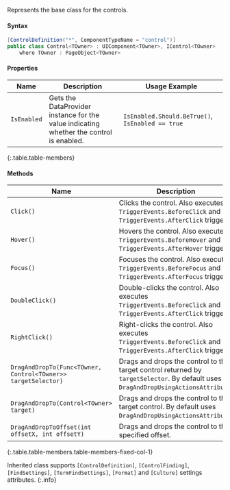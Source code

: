Represents the base class for the controls.

#### Syntax

```cs
[ControlDefinition("*", ComponentTypeName = "control")]
public class Control<TOwner> : UIComponent<TOwner>, IControl<TOwner>
    where TOwner : PageObject<TOwner>
```

#### Properties

Name | Description | Usage Example
---- | ----------- | -------------
`IsEnabled` | Gets the DataProvider instance for the value indicating whether the control is enabled. | `IsEnabled.Should.BeTrue()`, `IsEnabled == true`
{:.table.table-members}

#### Methods

Name | Description
---- | -----------
`Click()` | Clicks the control. Also executes `TriggerEvents.BeforeClick` and `TriggerEvents.AfterClick` triggers.
`Hover()` | Hovers the control. Also executes `TriggerEvents.BeforeHover` and `TriggerEvents.AfterHover` triggers.
`Focus()` | Focuses the control. Also executes `TriggerEvents.BeforeFocus` and `TriggerEvents.AfterFocus` triggers.
`DoubleClick()` | Double-clicks the control. Also executes `TriggerEvents.BeforeClick` and `TriggerEvents.AfterClick` triggers.
`RightClick()` | Right-clicks the control. Also executes `TriggerEvents.BeforeClick` and `TriggerEvents.AfterClick` triggers.
`DragAndDropTo(Func<TOwner, Control<TOwner>> targetSelector)` | Drags and drops the control to the target control returned by `targetSelector`. By default uses `DragAndDropUsingActionsAttribute`.
`DragAndDropTo(Control<TOwner> target)` | Drags and drops the control to the target control. By default uses `DragAndDropUsingActionsAttribute`.
`DragAndDropToOffset(int offsetX, int offsetY)` | Drags and drops the control to the specified offset.
{:.table.table-members.table-members-fixed-col-1}

Inherited class supports `[ControlDefinition]`, `[ControlFinding]`, `[FindSettings]`, `[TermFindSettings]`, `[Format]` and `[Culture]` settings attributes.
{:.info}